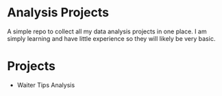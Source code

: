 # Analysis Projects

A simple repo to collect all my data analysis projects in one place. I am simply learning and have little experience so they will likely be very basic.

# Projects

- Waiter Tips Analysis